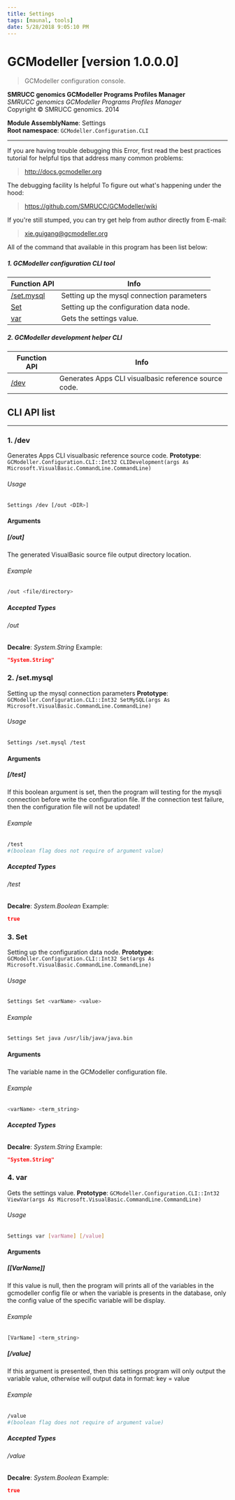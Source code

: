 ```yaml
---
title: Settings
tags: [maunal, tools]
date: 5/28/2018 9:05:10 PM
---
```

# GCModeller [version 1.0.0.0]
> GCModeller configuration console.

<!--more-->

**SMRUCC genomics GCModeller Programs Profiles Manager**<br/>
_SMRUCC genomics GCModeller Programs Profiles Manager_<br/>
Copyright © SMRUCC genomics. 2014

**Module AssemblyName**: Settings<br/>
**Root namespace**: ``GCModeller.Configuration.CLI``<br/>

------------------------------------------------------------
If you are having trouble debugging this Error, first read the best practices tutorial for helpful tips that address many common problems:
> http://docs.gcmodeller.org


The debugging facility Is helpful To figure out what's happening under the hood:
> https://github.com/SMRUCC/GCModeller/wiki


If you're still stumped, you can try get help from author directly from E-mail:
> xie.guigang@gcmodeller.org



All of the command that available in this program has been list below:

##### 1. GCModeller configuration CLI tool


|Function API|Info|
|------------|----|
|[/set.mysql](#/set.mysql)|Setting up the mysql connection parameters|
|[Set](#Set)|Setting up the configuration data node.|
|[var](#var)|Gets the settings value.|


##### 2. GCModeller development helper CLI


|Function API|Info|
|------------|----|
|[/dev](#/dev)|Generates Apps CLI visualbasic reference source code.|

## CLI API list
--------------------------
<h3 id="/dev"> 1. /dev</h3>

Generates Apps CLI visualbasic reference source code.
**Prototype**: ``GCModeller.Configuration.CLI::Int32 CLIDevelopment(args As Microsoft.VisualBasic.CommandLine.CommandLine)``

###### Usage
```bash
Settings /dev [/out <DIR>]
```


#### Arguments
##### [/out]
The generated VisualBasic source file output directory location.

###### Example
```bash
/out <file/directory>
```
##### Accepted Types
###### /out
**Decalre**:  _System.String_
Example: 
```json
"System.String"
```

<h3 id="/set.mysql"> 2. /set.mysql</h3>

Setting up the mysql connection parameters
**Prototype**: ``GCModeller.Configuration.CLI::Int32 SetMySQL(args As Microsoft.VisualBasic.CommandLine.CommandLine)``

###### Usage
```bash
Settings /set.mysql /test
```


#### Arguments
##### [/test]
If this boolean argument is set, then the program will testing for the mysqli connection before write the configuration file. If the connection test failure, then the configuration file will not be updated!

###### Example
```bash
/test
#(boolean flag does not require of argument value)
```
##### Accepted Types
###### /test
**Decalre**:  _System.Boolean_
Example: 
```json
true
```

<h3 id="Set"> 3. Set</h3>

Setting up the configuration data node.
**Prototype**: ``GCModeller.Configuration.CLI::Int32 Set(args As Microsoft.VisualBasic.CommandLine.CommandLine)``

###### Usage
```bash
Settings Set <varName> <value>
```
###### Example
```bash
Settings Set java /usr/lib/java/java.bin
```


#### Arguments
##### <varName>
The variable name in the GCModeller configuration file.

###### Example
```bash
<varName> <term_string>
```
##### Accepted Types
###### <varName>
**Decalre**:  _System.String_
Example: 
```json
"System.String"
```

<h3 id="var"> 4. var</h3>

Gets the settings value.
**Prototype**: ``GCModeller.Configuration.CLI::Int32 ViewVar(args As Microsoft.VisualBasic.CommandLine.CommandLine)``

###### Usage
```bash
Settings var [varName] [/value]
```


#### Arguments
##### [[VarName]]
If this value is null, then the program will prints all of the variables in the gcmodeller config file or when the variable is presents in the database, only the config value of the specific variable will be display.

###### Example
```bash
[VarName] <term_string>
```
##### [/value]
If this argument is presented, then this settings program will only output the variable value, otherwise will output data in format: key = value

###### Example
```bash
/value
#(boolean flag does not require of argument value)
```
##### Accepted Types
###### /value
**Decalre**:  _System.Boolean_
Example: 
```json
true
```

